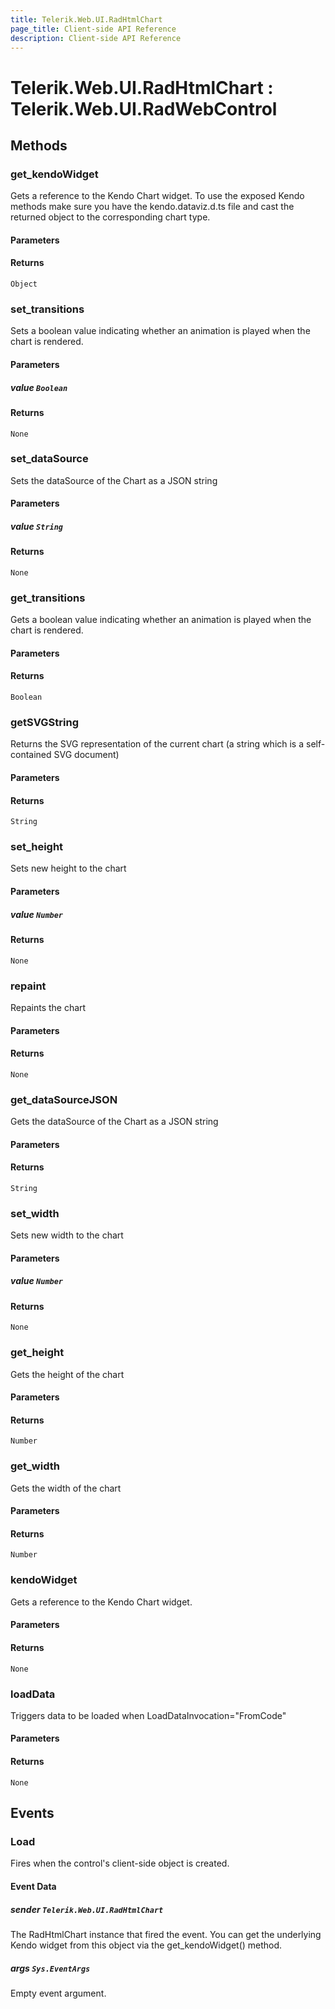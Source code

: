 ```yaml
---
title: Telerik.Web.UI.RadHtmlChart
page_title: Client-side API Reference
description: Client-side API Reference
---
```


# Telerik.Web.UI.RadHtmlChart : Telerik.Web.UI.RadWebControl 

## Methods

###  get_kendoWidget

Gets a reference to the Kendo Chart widget. 
To use the exposed Kendo methods make sure you have the kendo.dataviz.d.ts file and cast the returned object to the corresponding chart type.

#### Parameters

#### Returns

`Object` 

### set_transitions

Sets a boolean value indicating whether an animation is played when the chart is rendered.

#### Parameters

##### value `Boolean`

#### Returns

`None` 

### set_dataSource

Sets the dataSource of the Chart as a JSON string

#### Parameters

##### value `String`

#### Returns

`None` 

### get_transitions

Gets a boolean value indicating whether an animation is played when the chart is rendered.

#### Parameters

#### Returns

`Boolean` 

### getSVGString

Returns the SVG representation of the current chart (a string which is a self-contained SVG document)

#### Parameters

#### Returns

`String` 

### set_height

Sets new height to the chart

#### Parameters

##### value `Number`

#### Returns

`None` 

### repaint

Repaints the chart

#### Parameters

#### Returns

`None` 

### get_dataSourceJSON

Gets the dataSource of the Chart as a JSON string

#### Parameters

#### Returns

`String` 

### set_width

Sets new width to the chart

#### Parameters

##### value `Number`

#### Returns

`None` 

### get_height

Gets the height of the chart

#### Parameters

#### Returns

`Number` 

### get_width

Gets the width of the chart

#### Parameters

#### Returns

`Number` 

### kendoWidget

Gets a reference to the Kendo Chart widget.

#### Parameters

#### Returns

`None` 

### loadData

Triggers data to be loaded when LoadDataInvocation="FromCode"

#### Parameters

#### Returns

`None` 

## Events

### Load

Fires when the control's client-side object is created.

#### Event Data

##### sender `Telerik.Web.UI.RadHtmlChart`

The RadHtmlChart instance that fired the event. You can get the underlying Kendo widget from this object via the get_kendoWidget() method.

##### args `Sys.EventArgs`

Empty event argument.